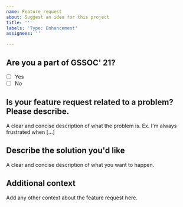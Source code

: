 ```yaml
---
name: Feature request
about: Suggest an idea for this project
title: ''
labels: 'Type: Enhancement'
assignees: ''

---
```


## Are you a part of GSSOC' 21?
- [ ] Yes
- [ ] No

## Is your feature request related to a problem? Please describe.
A clear and concise description of what the problem is. Ex. I'm always frustrated when [...]

## Describe the solution you'd like
A clear and concise description of what you want to happen.

## Additional context
Add any other context about the feature request here.